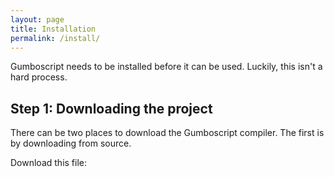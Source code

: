 ```yaml
---
layout: page
title: Installation
permalink: /install/
---
```


Gumboscript needs to be installed before it can be used.
Luckily, this isn't a hard process.

## Step 1: Downloading the project

There can be two places to download the Gumboscript compiler. 
The first is by downloading from source.

Download this file: 